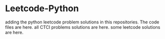 # Leetcode-Python
adding the python leetcode problem solutions in this repositories. 
The code files are here.
all CTCI problems solutions are here.
some leetcode solutions are here.

















